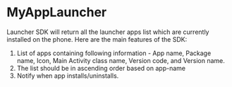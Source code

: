 # MyAppLauncher
Launcher SDK will return all the launcher apps list which are currently installed on the phone. Here
are the main features of the SDK:
1. List of apps containing following information - App name, Package name, Icon, Main Activity class
name, Version code, and Version name.
2. The list should be in ascending order based on app-name
3. Notify when app installs/uninstalls.

